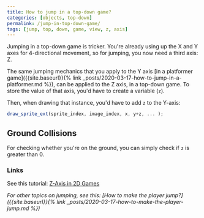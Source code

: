 ```yaml
---
title: How to jump in a top-down game?
categories: [objects, top-down]
permalink: /jump-in-top-down-game/
tags: [jump, top, down, game, view, z, axis]
---
```


Jumping in a top-down game is tricker. You're already using up the X and Y axes for 4-directional movement, so for jumping, you now need a third axis: Z.

The same jumping mechanics that you apply to the Y axis [in a platformer game]({{site.baseurl}}{% link _posts/2020-03-17-how-to-jump-in-a-platformer.md %}), can be applied to the Z axis, in a top-down game.
To store the value of that axis, you'd have to create a variable (`z`).

Then, when drawing that instance, you'd have to add `z` to the Y-axis:

```js
draw_sprite_ext(sprite_index, image_index, x, y+z, ... );
```

## Ground Collisions

For checking whether you're on the ground, you can simply check if `z` is greater than 0.

### Links

See this tutorial: [Z-Axis in 2D Games](https://www.youtube.com/watch?v=jRAXB-16_7s)

*For other topics on jumping, see this: [How to make the player jump?]({{site.baseurl}}{% link _posts/2020-03-17-how-to-make-the-player-jump.md %})*